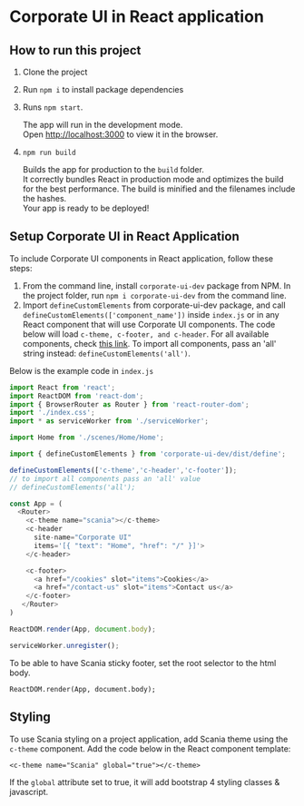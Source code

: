 # Corporate UI in React application


## How to run this project

1. Clone the project
2. Run `npm i` to install package dependencies
3. Runs `npm start`. 

   The app will run in the development mode.<br>
   Open [http://localhost:3000](http://localhost:3000) to view it in the browser.

4. `npm run build`

   Builds the app for production to the `build` folder.<br>
   It correctly bundles React in production mode and optimizes the build for the best performance.
   The build is minified and the filenames include the hashes.<br>
   Your app is ready to be deployed!


## Setup Corporate UI in React Application

To include Corporate UI components in React application, follow these steps:

1. From the command line, install `corporate-ui-dev` package from NPM. In the project folder, run `npm i corporate-ui-dev` from the command line.
2. Import `defineCustomElements` from corporate-ui-dev package, and call `defineCustomElements(['component_name'])` inside `index.js` or in any React component that will use Corporate UI components. The code below will load `c-theme, c-footer, and c-header`. For all available components, check [this link](https://static.scania.com/build/global/4.0.0-alpha.1/www/index.html). To import all components, pass an 'all' string instead: `defineCustomElements('all')`.

Below is the example code in `index.js`

```js
import React from 'react';
import ReactDOM from 'react-dom';
import { BrowserRouter as Router } from 'react-router-dom';
import './index.css';
import * as serviceWorker from './serviceWorker';

import Home from './scenes/Home/Home';

import { defineCustomElements } from 'corporate-ui-dev/dist/define';

defineCustomElements(['c-theme','c-header','c-footer']);
// to import all components pass an 'all' value
// defineCustomElements('all');

const App = (
  <Router>
    <c-theme name="scania"></c-theme>
    <c-header
      site-name="Corporate UI"
      items='[{ "text": "Home", "href": "/" }]'>
    </c-header>

    <c-footer>
      <a href="/cookies" slot="items">Cookies</a>
      <a href="/contact-us" slot="items">Contact us</a>
    </c-footer>
   </Router>
)

ReactDOM.render(App, document.body);

serviceWorker.unregister();

```

To be able to have Scania sticky footer, set the root selector to the html body. 
```
ReactDOM.render(App, document.body);
```


## Styling

To use Scania styling on a project application, add Scania theme using the `c-theme` component. Add the code below in the React component template:

`<c-theme name="Scania" global="true"></c-theme>`

If the `global` attribute set to true, it will add bootstrap 4 styling classes & javascript.
